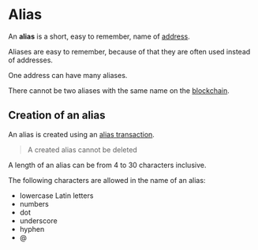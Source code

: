 # Alias

An **alias** is a short, easy to remember, name of [address](/blockchain/address.md).

Aliases are easy to remember, because of that they are often used instead of addresses.

One address can have many aliases.

There cannot be two aliases with the same name on the [blockchain](/blockchain/blockchain.md).

## Creation of an alias

An alias is created using an [alias transaction](/blockchain/transaction-type/alias-transaction.md).

> A created alias cannot be deleted

A length of an alias can be from 4 to 30 characters inclusive.

The following characters are allowed in the name of an alias:

* lowercase Latin letters
* numbers
* dot
* underscore
* hyphen
* @
